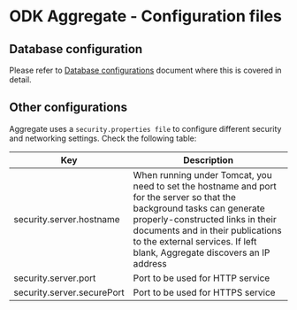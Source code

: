 # ODK Aggregate - Configuration files

## Database configuration

Please refer to [Database configurations][database_configurations] document where this is covered in detail.

## Other configurations

Aggregate uses a `security.properties file` to configure different security and networking settings. Check the following table:

| Key                        | Description        | 
| -------------------------- | ------------------ | 
| security.server.hostname   | When running under Tomcat, you need to set the hostname and port for the server so that the background tasks can generate properly-constructed links in their documents and in their publications to the external services. If left blank, Aggregate discovers an IP address |
| security.server.port       | Port to be used for HTTP service |
| security.server.securePort | Port to be used for HTTPS service |   

[database_configurations]: ./database_configurations.md
